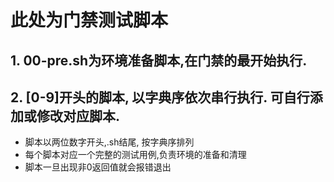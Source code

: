 # 此处为门禁测试脚本

## 1. 00-pre.sh为环境准备脚本,在门禁的最开始执行.

## 2. [0-9]开头的脚本, 以字典序依次串行执行. 可自行添加或修改对应脚本.

- 脚本以两位数字开头,.sh结尾, 按字典序排列
- 每个脚本对应一个完整的测试用例,负责环境的准备和清理
- 脚本一旦出现非0返回值就会报错退出